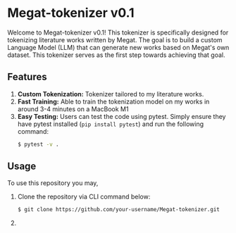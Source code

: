 # Megat-tokenizer v0.1

Welcome to Megat-tokenizer v0.1! This tokenizer is specifically designed for tokenizing literature works written by Megat. The goal is to build a custom Language Model (LLM) that can generate new works based on Megat's own dataset. This tokenizer serves as the first step towards achieving that goal.

## Features

1. **Custom Tokenization:** Tokenizer tailored to my literature works.
2. **Fast Training:** Able to train the tokenization model on my works in around 3-4 minutes on a MacBook M1
3. **Easy Testing:** Users can test the code using pytest. Simply ensure they have pytest installed (`pip install pytest`) and run the following command:
   ```sh
   $ pytest -v .


## Usage

To use this repository you may,
1. Clone the repository via CLI command below:
   ```sh
   $ git clone https://github.com/your-username/Megat-tokenizer.git

2. 

